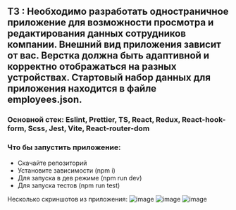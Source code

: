 ## ТЗ : Необходимо разработать одностраничное приложение для возможности просмотра и редактирования данных сотрудников компании. Внешний вид приложения зависит от вас. Верстка должна быть адаптивной и корректно отображаться на разных устройствах. Стартовый набор данных для приложения находится в файле employees.json.

### Основной стек: Eslint, Prettier, TS, React, Redux, React-hook-form, Scss, Jest, Vite, React-router-dom 
### Что бы запустить приложение: 
- Скачайте репозиторий
- Установите зависимости (npm i)
- Для запуска в дев режиме (npm run dev)
- Для запуска тестов (npm run test)

Несколько скриншотов из приложения:
![image](https://github.com/user-attachments/assets/df062806-4d07-402e-b79c-c6c3ac49195a)
![image](https://github.com/user-attachments/assets/62232370-c0f0-46db-b6ba-10b122cb1df6)
![image](https://github.com/user-attachments/assets/dad713e8-1796-48e1-a912-8dc139388398)

